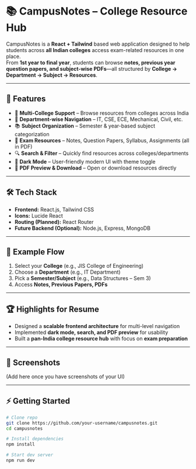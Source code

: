# 📚 CampusNotes – College Resource Hub

CampusNotes is a **React + Tailwind** based web application designed to help students across **all Indian colleges** access exam-related resources in one place.  
From **1st year to final year**, students can browse **notes, previous year question papers, and subject-wise PDFs**—all structured by **College → Department → Subject → Resources**.  

---

## 🚀 Features
- 🏫 **Multi-College Support** – Browse resources from colleges across India  
- 🏬 **Department-wise Navigation** – IT, CSE, ECE, Mechanical, Civil, etc.  
- 📚 **Subject Organization** – Semester & year-based subject categorization  
- 📂 **Exam Resources** – Notes, Question Papers, Syllabus, Assignments (all in PDF)  
- 🔍 **Search & Filter** – Quickly find resources across colleges/departments  
- 🌙 **Dark Mode** – User-friendly modern UI with theme toggle  
- 📖 **PDF Preview & Download** – Open or download resources directly  

---

## 🛠️ Tech Stack
- **Frontend:** React.js, Tailwind CSS  
- **Icons:** Lucide React  
- **Routing (Planned):** React Router  
- **Future Backend (Optional):** Node.js, Express, MongoDB  

---

## 🎯 Example Flow
1. Select your **College** (e.g., JIS College of Engineering)  
2. Choose a **Department** (e.g., IT Department)  
3. Pick a **Semester/Subject** (e.g., Data Structures – Sem 3)  
4. Access **Notes, Previous Papers, PDFs**  

---

## 🏆 Highlights for Resume
- Designed a **scalable frontend architecture** for multi-level navigation  
- Implemented **dark mode, search, and PDF preview** for usability  
- Built a **pan-India college resource hub** with focus on **exam preparation**  

---

## 📸 Screenshots
(Add here once you have screenshots of your UI)  

---

## ⚡ Getting Started
```bash
# Clone repo
git clone https://github.com/your-username/campusnotes.git
cd campusnotes

# Install dependencies
npm install

# Start dev server
npm run dev
